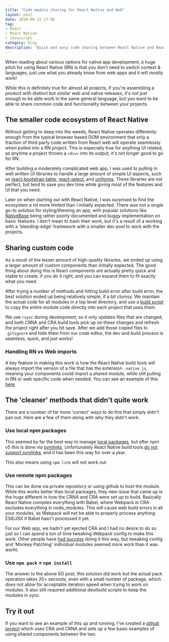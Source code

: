 ```yaml
---
title: "Code module sharing for React Native and Web"
layout: post
date: 2018-08-22 17:00
tag:
- React
- React Native
- Javascript
category: blog
description: "Quick and easy code sharing between React Native and React Web projects."
---
```


When reading about various options for native app development, a huge pitch for using React Native (RN) is that you don't need to switch context & languages, just use what you already know from web apps and it will mostly work!

While this is definitely true for almost all projects, if you're assembling a product with distinct but similar web and native releases, it's not just enough to be able work in the same general language, but you want to be able to share common code and functionality between your projects.

## The smaller code ecosystem of React Native

Without getting to deep into the weeds, React Native operates differently enough from the typical browser based DOM environment that only a fraction of third party code written from React web will operate seamlessly when pulled into a RN project. This is especially true for anything UI related, as anytime a project throws a `<div>` into its output, it's not longer good to go for RN.

After building a moderately complicated web app, I was used to pulling in well written UI libraries to handle a large amount of simple UI aspects, such as [react-bootstrap-table](http://allenfang.github.io/react-bootstrap-table/), [react-select](https://github.com/JedWatson/react-select), and [uniforms](https://github.com/vazco/uniforms). These libraries are not perfect, but tend to save you dev time while giving most of the features and UI that you need.

Later on when starting out with React Native, I was surprised to find the ecosystem a lot more limited than I initially expected. There was not a single go-to solution for styling/theming an app, with popular solutions like [NativeBase](https://nativebase.io/) being rather poorly documented and buggy implementation on basic features. I don't mean to bash their work, but it's a result of a working with a 'bleeding-edge' framework with a smaller dev pool to work with the projects.

## Sharing custom code

As a result of the lesser amount of high-quality libraries, we ended up using a larger amount of custom components than initially expected. The good thing about doing this is React components are actually pretty quick and stable to create, if you do it right, and you can expand them to fit exactly what you need.

After trying a number of methods and hitting build error after build error, the best solution ended up being relatively simple, if a bit clumsy. We maintain the actual code for all modules in a top level directory, and use a [build script](https://github.com/jehartzog/rn-web-shared-modules/blob/master/native-project/package.json#L15) to copy the entire module code directly into each project that uses them.

We use `rsync` during development, so it only updates files that are changed, and both CRNA and CRA build tools pick up on these changes and refresh the project right after you hit save. After we add those copied files to `.gitignore` and hide them from our code editor, the dev and build process is seamless, quick, and just works!

### Handling RN vs Web imports

A key feature in making this work is how the React Native build tools will always import the version of a file that has the extension `.native.js`, meaning your components could import a shared module, while still pulling in RN or web specific code when needed. You can see an example of this [here](https://github.com/jehartzog/rn-web-shared-modules/tree/master/modules/src/fancy-text/src).

## The 'cleaner' methods that didn't quite work

There are a number of far more 'correct' ways to do this that simply didn't pan out. Here are a few of them along with why they didn't work.

### Use local npm packages

This seemed by far the best way to manage [local packages](https://docs.npmjs.com/getting-started/installing-npm-packages-locally), but after npm v5 this is done via [symlinks](https://stackoverflow.com/questions/44624636/npm-5-install-folder-without-using-symlink). Unfortunately React Native build tools [do not support symlinks](https://github.com/facebook/metro/issues/1), and it has been this way for over a year.

This also means using `npm link` will not work out.

### Use remote npm packages

This can be done via private repository or using github to host the module. While this works better than local packages, they new issue that came up is the huge different in how the CRNA and CRA were set up to build. Basically React Native compiles everything with Babel, where Webpack in CRA excludes everything in node_modules. This will cause web build errors in all your modules, as Webpack will not be able to properly process anything ES6/JSX if Babel hasn't processed it yet.

For our Web app, we hadn't yet ejected CRA and I had no desire to do so just so I can spend a ton of time tweaking Webpack config to make this work. Other people have [had success](https://pickering.org/using-react-native-react-native-web-and-react-navigation-in-a-single-project-cfd4bcca16d0) doing it this way, but tweaking config and 'Monkey Patching' individual modules seemed more work than it was worht.

### Use `npm pack` + `npm install`

The answer to the above SO post, this solution did work but the actual pack operation takes 20+ seconds, even with a small number of package, which does not allow for acceptable iteration speed when trying to work on modules. It also still required additional dev/build scripts to keep the modules in sync.

## Try it out

If you want to see an example of this up and running, I've created a [github project](https://github.com/jehartzog/rn-web-shared-modules) which uses CRA and CRNA and sets up a few basic examples of using shared components between the two.
